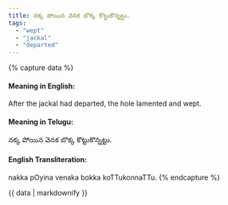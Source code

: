 ```yaml
---
title: నక్క పోయిన వెనక బొక్క కొట్టుకొన్నట్టు.
tags:
  - "wept"
  - "jackal"
  - "departed"
---
```


{% capture data %}
#### Meaning in English:
After the jackal had departed, the hole lamented and wept.

#### Meaning in Telugu:
నక్క పోయిన వెనక బొక్క కొట్టుకొన్నట్టు.

#### English Transliteration:
nakka pOyina venaka bokka koTTukonnaTTu.
{% endcapture %}

<div class="notice">{{ data | markdownify }}</div>


